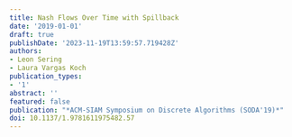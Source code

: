 ```yaml
---
title: Nash Flows Over Time with Spillback
date: '2019-01-01'
draft: true
publishDate: '2023-11-19T13:59:57.719428Z'
authors:
- Leon Sering
- Laura Vargas Koch
publication_types:
- '1'
abstract: ''
featured: false
publication: "*ACM-SIAM Symposium on Discrete Algorithms (SODA'19)*"
doi: 10.1137/1.9781611975482.57
---
```


